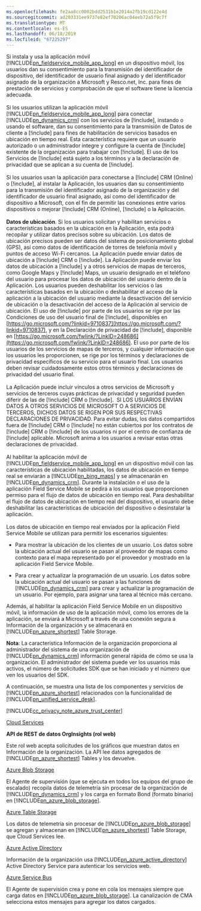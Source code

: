 ```yaml
---
ms.openlocfilehash: fe2aa8cc0002bdd2531b1e2014a2fb19cd122e4d
ms.sourcegitcommit: ad203331ee9737e82ef70206ac04eeb72a5f9c7f
ms.translationtype: MT
ms.contentlocale: es-ES
ms.lasthandoff: 06/18/2019
ms.locfileid: "67225297"
---
```

Si instala y usa la aplicación móvil [!INCLUDE[pn_fieldservice_mobile_app_long](pn-fieldservice-mobile-app-long.md)] en un dispositivo móvil, los usuarios dan su consentimiento para la transmisión del identificador de dispositivo, del identificador de usuario final asignado y del identificador asignado de la organización a Microsoft y Resco.net, Inc. para fines de prestación de servicios y comprobación de que el software tiene la licencia adecuada.  
&nbsp;<br />
Si los usuarios utilizan la aplicación móvil [!INCLUDE[pn_fieldservice_mobile_app_long](pn-fieldservice-mobile-app-long.md)] para conectar [!INCLUDE[pn_dynamics_crm](pn-dynamics-crm.md)] con los servicios de [!include[](../includes/tn-glympse.md)], instando o usando el software, dan su consentimiento para la transmisión de Datos de cliente a [!include[](../includes/tn-glympse.md)] para fines de habilitación de servicios basados en ubicación en tiempo real. Esta característica requiere que un usuario autorizado o un administrador integre y configure la cuenta de [!include[](../includes/tn-glympse.md)] existente de la organización para trabajar con [!include[](../includes/pn-dynamics-crm.md)]. El uso de los Servicios de [!include[](../includes/tn-glympse.md)] está sujeto a los términos y a la declaración de privacidad que se aplican a su cuenta de [!include[](../includes/tn-glympse.md)].  
&nbsp;<br />
Si los usuarios usan la aplicación para conectarse a [!include[](../includes/pn-microsoft-dynamics.md)] CRM (Online) o [!include[](../includes/pn-crm-online.md)], al instalar la Aplicación, los usuarios dan su consentimiento para la transmisión del identificador asignado de la organización y del identificador de usuario final asignado, así como del identificador de dispositivo a Microsoft, con el fin de permitir las conexiones entre varios dispositivos o mejorar [!include[](../includes/pn-microsoft-dynamics.md)] CRM (Online), [!include[](../includes/pn-crm-online.md)] o la Aplicación.  
&nbsp;<br />
**Datos de ubicación**. Si los usuarios solicitan y habilitan servicios o características basados en la ubicación en la Aplicación, esta podrá recopilar y utilizar datos precisos sobre su ubicación. Los datos de ubicación precisos pueden ser datos del sistema de posicionamiento global (GPS), así como datos de identificación de torres de telefonía móvil y puntos de acceso Wi-Fi cercanos. La Aplicación puede enviar datos de ubicación a [!include[](../includes/pn-microsoft-dynamics.md)] CRM o [!include[](../includes/pn-dynamics-crm.md)]. La Aplicación puede enviar los datos de ubicación a [!include[](../includes/pn-bing-maps.md)] y a otros servicios de mapas de terceros, como Google Maps y [!include[](../includes/tn-apple.md)] Maps, un usuario designado en el teléfono del usuario para procesar los datos de ubicación del usuario dentro de la Aplicación. Los usuarios pueden deshabilitar los servicios o las características basados en la ubicación o deshabilitar el acceso de la aplicación a la ubicación del usuario mediante la desactivación del servicio de ubicación o la desactivación del acceso de la Aplicación al servicio de ubicación. El uso de [!include[](../includes/pn-bing-maps.md)] por parte de los usuarios se rige por las Condiciones de uso del usuario final de [!include[](../includes/pn-bing-maps.md)], disponibles en [https://go.microsoft.com/?linkid=9710837](https://go.microsoft.com/?linkid=9710837), y en la Declaración de privacidad de [!include[](../includes/pn-bing-maps.md)], disponible en [https://go.microsoft.com/fwlink/?LinkID=248686](https://go.microsoft.com/fwlink/?LinkID=248686). El uso por parte de los usuarios de los servicios de mapas de terceros, y cualquier información que los usuarios les proporcionen, se rige por los términos y declaraciones de privacidad específicos de su servicio para el usuario final. Los usuarios deben revisar cuidadosamente estos otros términos y declaraciones de privacidad del usuario final.  
&nbsp;<br />
La Aplicación puede incluir vínculos a otros servicios de Microsoft y servicios de terceros cuyas prácticas de privacidad y seguridad pueden diferir de las de [!include[](../includes/pn-microsoft-dynamics.md)] CRM o [!include[](../includes/pn-dynamics-crm.md)].  SI LOS USUARIOS ENVÍAN DATOS A OTROS SERVICIOS DE MICROSOFT O A SERVICIOS DE TERCEROS, DICHOS DATOS SE RIGEN POR SUS RESPECTIVAS DECLARACIONES DE PRIVACIDAD. Para evitar dudas, los datos compartidos fuera de [!include[](../includes/pn-microsoft-dynamics.md)] CRM o [!include[](../includes/pn-dynamics-crm.md)] no están cubiertos por los contratos de [!include[](../includes/pn-microsoft-dynamics.md)] CRM o [!include[](../includes/pn-dynamics-crm.md)] de los usuarios ni por el centro de confianza de [!include[](../includes/pn-microsoft-dynamics.md)] aplicable. Microsoft anima a los usuarios a revisar estas otras declaraciones de privacidad.  
&nbsp;<br />
Al habilitar la aplicación móvil de [!INCLUDE[pn_fieldservice_mobile_app_long](pn-fieldservice-mobile-app-long.md)] en un dispositivo móvil con las características de ubicación habilitadas, los datos de ubicación en tiempo real se enviarán a [!INCLUDE[pn_bing_maps](pn-bing-maps.md)] y se almacenarán en [!INCLUDE[pn_dynamics_crm](pn-dynamics-crm.md)]. Durante la instalación o el uso de la aplicación Field Service Mobile se pedirá a los usuarios que proporcionen permiso para el flujo de datos de ubicación en tiempo real. Para deshabilitar el flujo de datos de ubicación en tiempo real del dispositivo, el usuario debe deshabilitar las características de ubicación del dispositivo o desinstalar la aplicación.  
&nbsp;<br />
Los datos de ubicación en tiempo real enviados por la aplicación Field Service Mobile se utilizan para permitir los escenarios siguientes:  

 -  Para mostrar la ubicación de los clientes de un usuario. Los datos sobre la ubicación actual del usuario se pasan al proveedor de mapas como contexto para el mapa representado por el proveedor y mostrado en la aplicación Field Service Mobile.  

 -  Para crear y actualizar la programación de un usuario. Los datos sobre la ubicación actual del usuario se pasan a las funciones de [!INCLUDE[pn_dynamics_crm](pn-dynamics-crm.md)] para crear y actualizar la programación de un usuario. Por ejemplo, para asignar una tarea al técnico más cercano.  
  
Además, al habilitar la aplicación Field Service Mobile en un dispositivo móvil, la información de uso de la aplicación móvil, como los errores de la aplicación, se enviará a Microsoft a través de una conexión segura a Información de la organización y se almacenará en [!INCLUDE[pn_azure_shortest](pn-azure-shortest.md)] Table Storage.  
  
**Nota**: La característica Información de la organización proporciona al administrador del sistema de una organización de [!INCLUDE[pn_dynamics_crm](pn-dynamics-crm.md)] información general rápida de cómo se usa la organización. El administrador del sistema puede ver los usuarios más activos, el número de solicitudes SDK que se han iniciado y el número que ven los usuarios del SDK.  
  
A continuación, se muestra una lista de los componentes y servicios de [!INCLUDE[pn_azure_shortest](pn-azure-shortest.md)] relacionados con la funcionalidad de [!INCLUDE[pn_unified_service_desk](pn-unified-service-desk.md)].  
  
[!INCLUDE[cc_privacy_note_azure_trust_center](cc-privacy-note-azure-trust-center.md)]  
  
[Cloud Services](https://azure.microsoft.com/services/cloud-services/)  
  
**API de REST de datos OrgInsights (rol web)**  
  
Este rol web acepta solicitudes de los gráficos que muestran datos en Información de la organización. La API lee datos agregados de [!INCLUDE[pn_azure_shortest](pn-azure-shortest.md)] Tables y los devuelve.  
  
[Azure Blob Storage](https://azure.microsoft.com/services/storage/blobs/)  
  
El Agente de supervisión (que se ejecuta en todos los equipos del grupo de escalado) recopila datos de telemetría sin procesar de la organización de [!INCLUDE[pn_dynamics_crm](pn-dynamics-crm.md)] y los carga en formato Bond (formato binario) en [!INCLUDE[pn_azure_blob_storage](pn-azure-blob-storage.md)].  
  
[Azure Table Storage](https://azure.microsoft.com/services/storage/tables/)  
  
Los datos de telemetría sin procesar de [!INCLUDE[pn_azure_blob_storage](pn-azure-blob-storage.md)] se agregan y almacenan en [!INCLUDE[pn_azure_shortest](pn-azure-shortest.md)] Table Storage, que Cloud Services lee.  
  
[Azure Active Directory](https://azure.microsoft.com/services/active-directory/)  
  
Información de la organización usa [!INCLUDE[pn_azure_active_directory](pn-azure-active-directory.md)] Active Directory Service para autenticar los servicios web.  
  
[Azure Service Bus](https://azure.microsoft.com/services/service-bus/)  
  
El Agente de supervisión crea y pone en cola los mensajes siempre que carga datos en [!INCLUDE[pn_azure_blob_storage](pn-azure-blob-storage.md)]. La canalización de CMA selecciona estos mensajes para agregar los datos cargados.